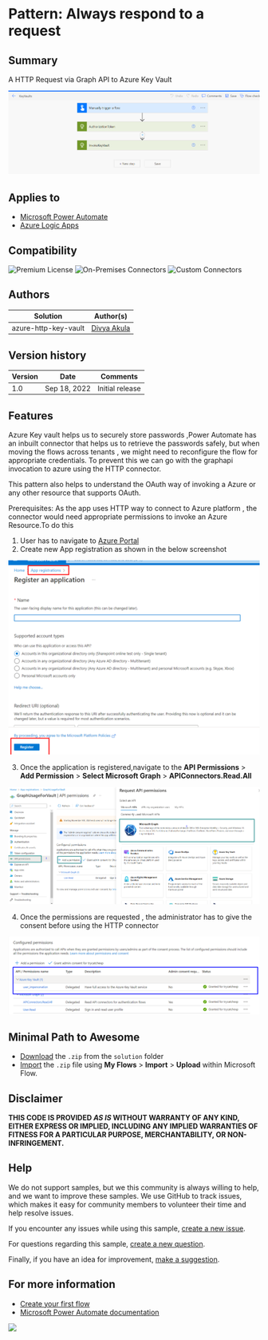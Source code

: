 # Pattern: Always respond to a request

## Summary

A HTTP Request via Graph API to Azure Key Vault  

![picture of the flow](assets/flow.png)

## Applies to

* [Microsoft Power Automate](https://docs.microsoft.com/en-us/power-automate/getting-started)
* [Azure Logic Apps](https://docs.microsoft.com/en-us/azure/logic-apps/logic-apps-overview)

## Compatibility

![Premium License](https://img.shields.io/badge/Premium%20License-Required-yellow.svg "Premium license required")
![On-Premises Connectors](https://img.shields.io/badge/On--Premises%20Connectors-No-green.svg "Does not use on-premise connectors")
![Custom Connectors](https://img.shields.io/badge/Custom%20Connectors-Not%20Required-green.svg "Does not use custom connectors")

## Authors

Solution|Author(s)
--------|---------
azure-http-key-vault | [Divya Akula](https://github.com/divya-akula)

## Version history

Version|Date|Comments
-------|----|--------
1.0|Sep 18, 2022|Initial release

## Features

Azure Key vault helps us to securely store passwords ,Power Automate has an inbuilt connector that helps us to retrieve the passwords safely,  but when moving the flows across tenants , we might need to reconfigure the flow for appropriate credentials. To prevent this we can go with the graphapi invocation to azure using the HTTP connector.

This pattern also helps to understand the OAuth way of invoking a Azure or any other resource that supports OAuth.

Prerequisites:
As the app uses HTTP way to connect to Azure platform , the connector would need appropriate permissions to invoke an Azure Resource.To do this
1. User has to navigate to [Azure Portal](https://portal.azure.com)
2. Create new App registration as shown in the below screenshot

![picture of the flow](assets/AppRegistration.png)

3. Once the application is registered,navigate to the **API Permissions** > **Add Permission** > **Select Microsoft Graph** > **APIConnectors.Read.All**

![picture of the flow](assets/AzurePermissionRequest.png)

4. Once the permissions are requested , the administrator has to give the consent before using the HTTP connector

![picture of the flow](assets/AzurePermissionConfiguration.png)

## Minimal Path to Awesome

* [Download](solution/HttpCallForKeyVault.zip) the `.zip` from the `solution` folder
* [Import](https://flow.microsoft.com/en-us/blog/import-export-bap-packages/) the `.zip` file using **My Flows** > **Import** > **Upload** within Microsoft Flow.

## Disclaimer

**THIS CODE IS PROVIDED *AS IS* WITHOUT WARRANTY OF ANY KIND, EITHER EXPRESS OR IMPLIED, INCLUDING ANY IMPLIED WARRANTIES OF FITNESS FOR A PARTICULAR PURPOSE, MERCHANTABILITY, OR NON-INFRINGEMENT.**

## Help

We do not support samples, but we this community is always willing to help, and we want to improve these samples. We use GitHub to track issues, which makes it easy for  community members to volunteer their time and help resolve issues.

If you encounter any issues while using this sample, [create a new issue](https://github.com/pnp/powerautomate-samples/issues/new?assignees=&labels=Needs%3A+Triage+%3Amag%3A%2Ctype%3Abug-suspected&template=bug-report.yml&sample=always-reply-to-request&authors=@remyblok&title=always-reply-to-request%20-%20).

For questions regarding this sample, [create a new question](https://github.com/pnp/powerautomate-samples/issues/new?assignees=&labels=Needs%3A+Triage+%3Amag%3A%2Ctype%3Abug-suspected&template=question.yml&sample=always-reply-to-request&authors=@remyblok&title=always-reply-to-request%20-%20).

Finally, if you have an idea for improvement, [make a suggestion](https://github.com/pnp/powerautomate-samples/issues/new?assignees=&labels=Needs%3A+Triage+%3Amag%3A%2Ctype%3Abug-suspected&template=suggestion.yml&sample=always-reply-to-request&authors=@remyblok&title=always-reply-to-request%20-%20).

## For more information

- [Create your first flow](https://docs.microsoft.com/en-us/power-automate/getting-started#create-your-first-flow)
- [Microsoft Power Automate documentation](https://docs.microsoft.com/en-us/power-automate/)


<img src="https://telemetry.sharepointpnp.com/powerautomate-samples/samples/exception-handing-in-do-until-loop" />
